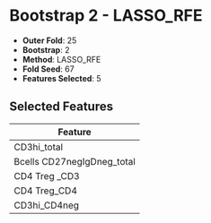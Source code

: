 # Bootstrap 2 - LASSO_RFE

- **Outer Fold**: 25
- **Bootstrap**: 2
- **Method**: LASSO_RFE
- **Fold Seed**: 67
- **Features Selected**: 5

## Selected Features

| Feature |
|---------|
| CD3hi_total |
| Bcells CD27negIgDneg_total |
| CD4 Treg _CD3 |
| CD4 Treg_CD4 |
| CD3hi_CD4neg |
